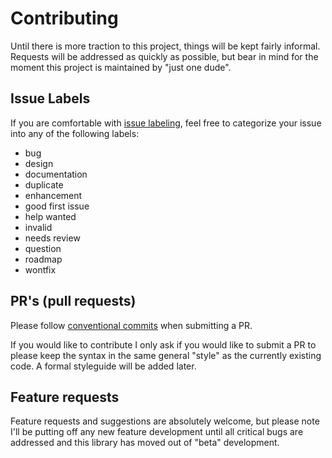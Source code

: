 # Contributing

Until there is more traction to this project, things will be kept fairly informal. Requests
will be addressed as quickly as possible, but bear in mind for the moment this project
is maintained by "just one dude".

## Issue Labels

If you are comfortable with [issue labeling](https://help.github.com/en/github/managing-your-work-on-github/about-labels), feel free to categorize your issue into any
of the following labels:

- bug
- design
- documentation
- duplicate
- enhancement
- good first issue
- help wanted
- invalid
- needs review
- question
- roadmap
- wontfix

## PR's (pull requests)

Please follow [conventional commits](https://www.conventionalcommits.org/en/v1.0.0/) when submitting a PR.

If you would like to contribute I only ask if you would like to submit a PR to please keep 
the syntax in the same general "style" as the currently existing code. A formal styleguide 
will be added later. 

## Feature requests

Feature requests and suggestions are absolutely welcome, but please note I'll be putting 
off any new feature development until all critical bugs are addressed and this library
has moved out of "beta" development.
